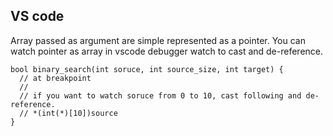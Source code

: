 ## VS code
Array passed as argument are simple represented as a pointer. You can watch pointer as array in vscode debugger watch to cast and de-reference.

```
bool binary_search(int soruce, int source_size, int target) {
  // at breakpoint
  //
  // if you want to watch soruce from 0 to 10, cast following and de-reference.
  // *(int(*)[10])source
}

```
